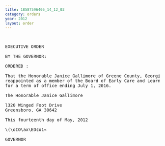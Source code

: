 ```yaml
---
title: 18587596405_14_12_03
category: orders
year: 2012
layout: order
---
```


<pre> 

EXECUTIVE ORDER

BY THE GOVERNOR:

ORDERED :

That the Honorable Janice Gallimore of Greene County, Georgia, is
reappointed as a member of the Board of Early Care and Learning,
for a term of office ending July 1, 2016.

The Honorable Janice Gallimore

l320 Winged Foot Drive
Greensboro, GA 30642

This fourteenth day of May, 2012

\(\oIO\ax\ED¢o1«

GOVERNOR

</pre>
